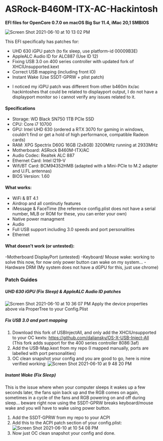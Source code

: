 # ASRock-B460M-ITX-AC-Hackintosh
**EFI files for OpenCore 0.7.0 on macOS Big Sur 11.4, iMac 20,1 SMBIOS**

![Screen Shot 2021-06-10 at 10 13 02 PM](https://user-images.githubusercontent.com/69612780/121631021-8b119a80-ca3b-11eb-914e-001e83697485.png)

This EFI specifically has patches for:
- UHD 630 iGPU patch (to fix sleep, use platform-id 00009B3E)
- AppleALC Audio ID for ALC887 (Use ID 12)
- Fixing USB 3.0 on 400 series controller with updated fork of XHCIUnsupported.kext
- Correct USB mapping (including front IO)
- Instant Wake (Use SSDT-GPRW + plist patch)
* I noticed my iGPU patch was different from other b460m itx/ac hackintoshes that could be related to displayport output, I do not have a displayport monitor so i cannot verify any issues related to it.

#### Specifications
- Storage: WD Black SN750 1TB PCIe SSD
- CPU: Core i7 10700
- GPU: Intel UHD 630 (ordered a RTX 3070 for gaming in windows, couldn’t find or get a hold of high performance, compatible Radeon cards)
- RAM: XPG Spectrix D60G 16GB (2x8GB) 3200MHz running at 2933MHz
- Motherboard: ASRock B460M-ITX/AC
- Audio Codec: Realtek ALC 887
- Ethernet Card: Intel I219-V
- Wifi/BT Card: BCM94352HMB (adapted with a Mini-PCIe to M.2 adapter and U.FL antennas)
- BIOS Version: 1.60 

#### What works:
- WiFi & BT 4.1
- Airdrop and all continutiy features
- iMessage & FaceTime (the reference config.plist does not have a serial number, MLB or ROM for these, you can enter your own)
- Native power managment
- Audio
- Full USB support including 3.0 speeds and port personalities
- Ethernet

#### What doesn't work (or untested):
-Motherboard DisplayPort (untested)
-Keyboard/ Mouse wake: working to solve this now, for now only power button can wake on my system...
-Hardware DRM (My system does not have a dGPU for this, just use chrome)

### Patch Guides

##### UHD 630 iGPU (Fix Sleep) & AppleALC Audio ID patches
![Screen Shot 2021-06-10 at 10 36 07 PM](https://user-images.githubusercontent.com/69612780/121631429-53572280-ca3c-11eb-9ea2-32326a3dc2e5.png)
Apply the device properties above via ProperTree to your Config.Plist

##### Fix USB 3.0 and port mapping
1. Download this fork of USBInjectAll, and only add the XHCIUnsupported to your OC kexts: https://github.com/daliansky/OS-X-USB-Inject-All
(This fork adds support for the 400 series controller 8086:3af)
2. Add the USB-Map.kext from my repo (I mapped manually, ports are labelled with port personalities)
3. OC clean snapshot your config and you are good to go, here is mine verified working:
![Screen Shot 2021-06-10 at 9 48 20 PM](https://user-images.githubusercontent.com/69612780/121632171-be552900-ca3d-11eb-95bf-09791735e4ec.png)

##### Instant Wake (Fix Sleep)
This is the issue where when your computer sleeps it wakes up a few seconds later, the fans spin back up and the RGB comes on again, sometimes in a cycle of the fans and RGB powering on and off during sleep... beware right now using the SSDT-GPRW breaks keyboard/mouse wake and you will have to wake using power button.
1. Add the SSDT-GPRW from my repo to your ACPI
2. Add this to the ACPI patch section of your config.plist:
![Screen Shot 2021-06-10 at 10 54 08 PM](https://user-images.githubusercontent.com/69612780/121632789-df6a4980-ca3e-11eb-9f87-f4faf61740db.png)
3. Now just OC clean snapshot your config and done.
 

